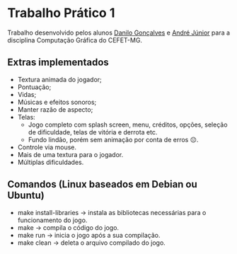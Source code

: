 # Trabalho Prático 1

Trabalho desenvolvido pelos alunos [Danilo Gonçalves](https://github.com/danilogc4) e [André Júnior](https://github.com/Andre1999Lopes) para a disciplina Computação Gráfica do CEFET-MG.

## Extras implementados

- Textura animada do jogador;
- Pontuação;
- Vidas;
- Músicas e efeitos sonoros;
- Manter razão de aspecto;
- Telas:
  - Jogo completo com splash screen, menu, créditos, opções, seleção de dificuldade, telas de vitória e derrota etc.
  - Fundo lindão, porém sem animação por conta de erros 😔.
- Controle via mouse.
- Mais de uma textura para o jogador.
- Múltiplas dificuldades.

## Comandos (Linux baseados em Debian ou Ubuntu)

- make install-libraries -> instala as bibliotecas necessárias para o funcionamento do jogo.
- make -> compila o código do jogo.
- make run -> inicia o jogo após a sua compilação.
- make clean -> deleta o arquivo compilado do jogo.
